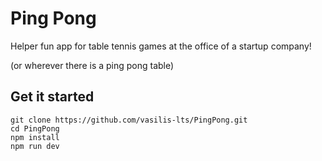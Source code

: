 # Ping Pong

Helper fun app for table tennis games at the office of a startup company!

(or wherever there is a ping pong table)

## Get it started

```
git clone https://github.com/vasilis-lts/PingPong.git
cd PingPong
npm install
npm run dev
```
